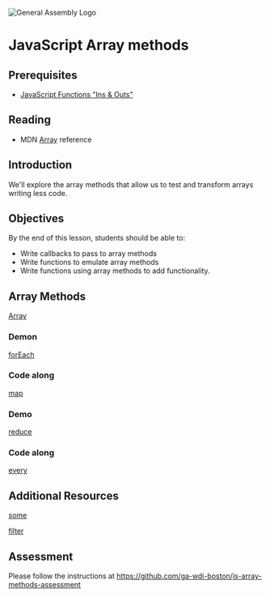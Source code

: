 ![General Assembly Logo](http://i.imgur.com/ke8USTq.png)

# JavaScript Array methods

## Prerequisites

- [JavaScript Functions "Ins & Outs"](https://github.com/ga-wdi-boston/js-functions-ins-and-outs)

## Reading

- MDN [Array](https://developer.mozilla.org/en-US/docs/Web/JavaScript/Reference/Global_Objects/Array) reference

## Introduction

We'll explore the array methods that allow us to test and transform arrays writing less code.

## Objectives

By the end of this lesson, students should be able to:

- Write callbacks to pass to array methods
- Write functions to emulate array methods
- Write functions using array methods to add functionality.

## Array Methods

[Array](https://developer.mozilla.org/en-US/docs/Web/JavaScript/Reference/Global_Objects/Array)

### Demon

[forEach](https://developer.mozilla.org/en-US/docs/Web/JavaScript/Reference/Global_Objects/Array/forEach)

### Code along

[map](https://developer.mozilla.org/en-US/docs/Web/JavaScript/Reference/Global_Objects/Array/map)

### Demo

[reduce](https://developer.mozilla.org/en-US/docs/Web/JavaScript/Reference/Global_Objects/Array/Reduce)

### Code along

[every](https://developer.mozilla.org/en-US/docs/Web/JavaScript/Reference/Global_Objects/Array/every)

## Additional Resources

[some](https://developer.mozilla.org/en-US/docs/Web/JavaScript/Reference/Global_Objects/Array/some)

[filter](https://developer.mozilla.org/en-US/docs/Web/JavaScript/Reference/Global_Objects/Array/filter)

## Assessment

Please follow the instructions at https://github.com/ga-wdi-boston/js-array-methods-assessment
